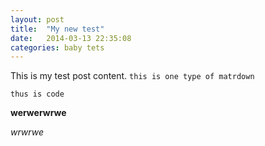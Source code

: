 ```yaml
---
layout: post
title:  "My new test"
date:   2014-03-13 22:35:08
categories: baby tets
---
```


This is my test post content.
`this is one type of matrdown`

``` thus is code ```

__werwerwrwe__

_wrwrwe_

